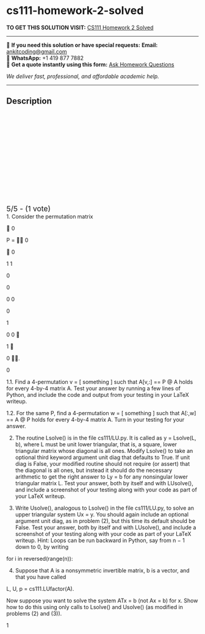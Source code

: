 # cs111-homework-2-solved
**TO GET THIS SOLUTION VISIT:** [CS111 Homework 2 Solved](https://www.ankitcodinghub.com/product/cs111-submit-your-paper-as-one-pdf-file-and-tell-gradescope-which-pages-each-problem-is-on-if-you-worked-with-a-partner-you-must-each-turn-in-your-own-homework-paper-and-report-the-name-and-pe/)


---

📩 **If you need this solution or have special requests:** **Email:** ankitcoding@gmail.com  
📱 **WhatsApp:** +1 419 877 7882  
📄 **Get a quote instantly using this form:** [Ask Homework Questions](https://www.ankitcodinghub.com/services/ask-homework-questions/)

*We deliver fast, professional, and affordable academic help.*

---

<h2>Description</h2>



<div class="kk-star-ratings kksr-auto kksr-align-center kksr-valign-top" data-payload="{&quot;align&quot;:&quot;center&quot;,&quot;id&quot;:&quot;115126&quot;,&quot;slug&quot;:&quot;default&quot;,&quot;valign&quot;:&quot;top&quot;,&quot;ignore&quot;:&quot;&quot;,&quot;reference&quot;:&quot;auto&quot;,&quot;class&quot;:&quot;&quot;,&quot;count&quot;:&quot;1&quot;,&quot;legendonly&quot;:&quot;&quot;,&quot;readonly&quot;:&quot;&quot;,&quot;score&quot;:&quot;5&quot;,&quot;starsonly&quot;:&quot;&quot;,&quot;best&quot;:&quot;5&quot;,&quot;gap&quot;:&quot;4&quot;,&quot;greet&quot;:&quot;Rate this product&quot;,&quot;legend&quot;:&quot;5\/5 - (1 vote)&quot;,&quot;size&quot;:&quot;24&quot;,&quot;title&quot;:&quot;CS111 Homework 2 Solved&quot;,&quot;width&quot;:&quot;138&quot;,&quot;_legend&quot;:&quot;{score}\/{best} - ({count} {votes})&quot;,&quot;font_factor&quot;:&quot;1.25&quot;}">

<div class="kksr-stars">

<div class="kksr-stars-inactive">
            <div class="kksr-star" data-star="1" style="padding-right: 4px">


<div class="kksr-icon" style="width: 24px; height: 24px;"></div>
        </div>
            <div class="kksr-star" data-star="2" style="padding-right: 4px">


<div class="kksr-icon" style="width: 24px; height: 24px;"></div>
        </div>
            <div class="kksr-star" data-star="3" style="padding-right: 4px">


<div class="kksr-icon" style="width: 24px; height: 24px;"></div>
        </div>
            <div class="kksr-star" data-star="4" style="padding-right: 4px">


<div class="kksr-icon" style="width: 24px; height: 24px;"></div>
        </div>
            <div class="kksr-star" data-star="5" style="padding-right: 4px">


<div class="kksr-icon" style="width: 24px; height: 24px;"></div>
        </div>
    </div>

<div class="kksr-stars-active" style="width: 138px;">
            <div class="kksr-star" style="padding-right: 4px">


<div class="kksr-icon" style="width: 24px; height: 24px;"></div>
        </div>
            <div class="kksr-star" style="padding-right: 4px">


<div class="kksr-icon" style="width: 24px; height: 24px;"></div>
        </div>
            <div class="kksr-star" style="padding-right: 4px">


<div class="kksr-icon" style="width: 24px; height: 24px;"></div>
        </div>
            <div class="kksr-star" style="padding-right: 4px">


<div class="kksr-icon" style="width: 24px; height: 24px;"></div>
        </div>
            <div class="kksr-star" style="padding-right: 4px">


<div class="kksr-icon" style="width: 24px; height: 24px;"></div>
        </div>
    </div>
</div>


<div class="kksr-legend" style="font-size: 19.2px;">
            5/5 - (1 vote)    </div>
    </div>
1. Consider the permutation matrix

 0

P =  0

 0

1 1

0

0

0 0

0

1

0 0 

1 

0 .

0

1.1. Find a 4-permutation v = [ something ] such that A[v,:] == P @ A holds for every 4-by-4 matrix A. Test your answer by running a few lines of Python, and include the code and output from your testing in your LaTeX writeup.

1.2. For the same P, find a 4-permutation w = [ something ] such that A[:,w] == A @ P holds for every 4-by-4 matrix A. Turn in your testing for your answer.

2. The routine Lsolve() is in the file cs111/LU.py. It is called as y = Lsolve(L, b), where L must be unit lower triangular, that is, a square, lower triangular matrix whose diagonal is all ones. Modify Lsolve() to take an optional third keyword argument unit diag that defaults to True. If unit diag is False, your modified routine should not require (or assert) that the diagonal is all ones, but instead it should do the necessary arithmetic to get the right answer to Ly = b for any nonsingular lower triangular matrix L. Test your answer, both by itself and with LUsolve(), and include a screenshot of your testing along with your code as part of your LaTeX writeup.

3. Write Usolve(), analogous to Lsolve() in the file cs111/LU.py, to solve an upper triangular system Ux = y. You should again include an optional argument unit diag, as in problem (2), but this time its default should be False. Test your answer, both by itself and with LUsolve(), and include a screenshot of your testing along with your code as part of your LaTeX writeup. Hint: Loops can be run backward in Python, say from n − 1 down to 0, by writing

for i in reversed(range(n)):

4. Suppose that A is a nonsymmetric invertible matrix, b is a vector, and that you have called

L, U, p = cs111.LUfactor(A).

Now suppose you want to solve the system ATx = b (not Ax = b) for x. Show how to do this using only calls to Lsolve() and Usolve() (as modified in problems (2) and (3)).

1
